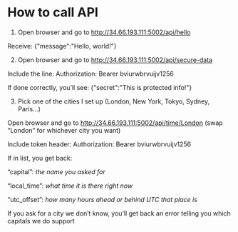 # How to call API



1. Open browser and go to
http://34.66.193.111:5002/api/hello

Receive:
{"message":"Hello, world!"}






2. Open browser and go to
http://34.66.193.111:5002/api/secure-data

Include the line:
Authorization: Bearer bviurwbrvuijv1256

If done correctly, you’ll see:
{"secret":"This is protected info!"}





3. Pick one of the cities I set up (London, New York, Tokyo, Sydney, Paris…)

Open browser and go to
http://34.66.193.111:5002/api/time/London
(swap “London” for whichever city you want)

Include token header:
Authorization: Bearer bviurwbrvuijv1256

If in list, you get back:

“capital”: *the name you asked for*

“local_time”: *what time it is there right now*

“utc_offset”: *how many hours ahead or behind UTC that place is*

If you ask for a city we don’t know, you’ll get back an error telling you which capitals we do support
